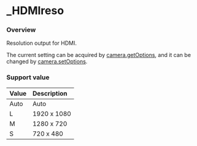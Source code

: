 # \_HDMIreso

### Overview

Resolution output for HDMI.

The current setting can be acquired by [camera.getOptions](../commands/camera.get_options.md), and it can be changed by [camera.setOptions](../commands/camera.set_options.md).

### Support value

| Value | Description |
|:--|:--|
| Auto | Auto |
| L | 1920 x 1080 |
| M | 1280 x 720 |
| S | 720 x 480 |
